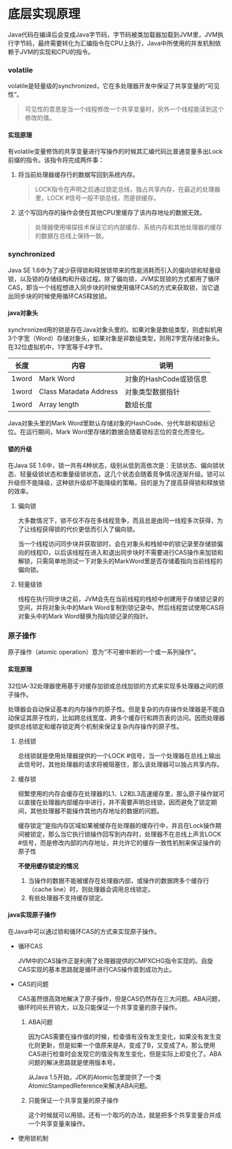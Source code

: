# 底层实现原理

Java代码在编译后会变成Java字节码，字节码被类加载器加载到JVM里，JVM执行字节码，最终需要转化为汇编指令在CPU上执行，Java中所使用的并发机制依赖于JVM的实现和CPU的指令。

### volatile

volatile是轻量级的synchronized，它在多处理器开发中保证了共享变量的“可见性”。

> 可见性的意思是当一个线程修改一个共享变量时，另外一个线程能读到这个修改的值。

#### 实现原理

有volatile变量修饰的共享变量进行写操作的时候其汇编代码比普通变量多出Lock前缀的指令。该指令将完成两件事：

1. 将当前处理器缓存行的数据写回到系统内存。

   > LOCK指令在声明之后通过锁定总线，独占共享内存，在最近的处理器里，LOCK #信号一般不锁总线，而是锁缓存。

2. 这个写回内存的操作会使在其他CPU里缓存了该内存地址的数据无效。

   > 处理器使用嗅探技术保证它的内部缓存、系统内存和其他处理器的缓存的数据在总线上保持一致。

### synchronized

Java SE 1.6中为了减少获得锁和释放锁带来的性能消耗而引入的偏向锁和轻量级锁，以及锁的存储结构和升级过程。除了偏向锁，JVM实现锁的方式都用了循环CAS，即当一个线程想进入同步块的时候使用循环CAS的方式来获取锁，当它退出同步块的时候使用循环CAS释放锁。

#### java对象头

synchronized用的锁是存在Java对象头里的。如果对象是数组类型，则虚拟机用3个字宽（Word）存储对象头，如果对象是非数组类型，则用2字宽存储对象头。在32位虚拟机中，1字宽等于4字节。

| 长度  | 内容                   | 说明                   |
| ----- | ---------------------- | ---------------------- |
| 1word | Mark Word              | 对象的HashCode或锁信息 |
| 1word | Class Matadata Address | 对象类型数据指针       |
| 1word | Array length           | 数组长度               |

Java对象头里的Mark Word里默认存储对象的HashCode、分代年龄和锁标记位。在运行期间，Mark Word里存储的数据会随着锁标志位的变化而变化。

#### 锁的升级

在Java SE 1.6中，锁一共有4种状态，级别从低到高依次是：无锁状态、偏向锁状态、轻量级锁状态和重量级锁状态，这几个状态会随着竞争情况逐渐升级。锁可以升级但不能降级，这种锁升级却不能降级的策略，目的是为了提高获得锁和释放锁的效率。

1. 偏向锁

   大多数情况下，锁不仅不存在多线程竞争，而且总是由同一线程多次获得，为了让线程获得锁的代价更低而引入了偏向锁。

   当一个线程访问同步块并获取锁时，会在对象头和栈帧中的锁记录里存储锁偏向的线程ID，以后该线程在进入和退出同步块时不需要进行CAS操作来加锁和解锁，只需简单地测试一下对象头的MarkWord里是否存储着指向当前线程的偏向锁。

2. 轻量级锁

   线程在执行同步块之前，JVM会先在当前线程的栈桢中创建用于存储锁记录的空间，并将对象头中的Mark Word复制到锁记录中。然后线程尝试使用CAS将对象头中的Mark Word替换为指向锁记录的指针。

### 原子操作

原子操作（atomic operation）意为“不可被中断的一个或一系列操作”。

#### 实现原理

32位IA-32处理器使用基于对缓存加锁或总线加锁的方式来实现多处理器之间的原子操作。

处理器会自动保证基本的内存操作的原子性。但是复杂的内存操作处理器是不能自动保证其原子性的，比如跨总线宽度、跨多个缓存行和跨页表的访问。因而处理器提供总线锁定和缓存锁定两个机制来保证复杂内存操作的原子性。

1. 总线锁

   总线锁就是使用处理器提供的一个LOCK #信号，当一个处理器在总线上输出此信号时，其他处理器的请求将被阻塞住，那么该处理器可以独占共享内存。

2. 缓存锁

   频繁使用的内存会缓存在处理器的L1、L2和L3高速缓存里，那么原子操作就可以直接在处理器内部缓存中进行，并不需要声明总线锁，因而避免了锁定期间，其他处理器不能操作其他内存地址的数据的问题。

   缓存锁定”是指内存区域如果被缓存在处理器的缓存行中，并且在Lock操作期间被锁定，那么当它执行锁操作回写到内存时，处理器不在总线上声言LOCK #信号，而是修改内部的内存地址，并允许它的缓存一致性机制来保证操作的原子性

   **不使用缓存锁定的情况**

   1. 当操作的数据不能被缓存在处理器内部，或操作的数据跨多个缓存行（cache line）时，则处理器会调用总线锁定。
   2. 有些处理器不支持缓存锁定。

#### java实现原子操作

在Java中可以通过锁和循环CAS的方式来实现原子操作。

* 循环CAS

  JVM中的CAS操作正是利用了处理器提供的CMPXCHG指令实现的。自旋CAS实现的基本思路就是循环进行CAS操作直到成功为止。

* CAS的问题

  CAS虽然很高效地解决了原子操作，但是CAS仍然存在三大问题。ABA问题，循环时间长开销大，以及只能保证一个共享变量的原子操作。

  1. ABA问题

     因为CAS需要在操作值的时候，检查值有没有发生变化，如果没有发生变化则更新，但是如果一个值原来是A，变成了B，又变成了A，那么使用CAS进行检查时会发现它的值没有发生变化，但是实际上却变化了。ABA问题的解决思路就是使用版本号。

     从Java 1.5开始，JDK的Atomic包里提供了一个类AtomicStampedReference来解决ABA问题。

  2. 只能保证一个共享变量的原子操作

     这个时候就可以用锁。还有一个取巧的办法，就是把多个共享变量合并成一个共享变量来操作。

* 使用锁机制

  

